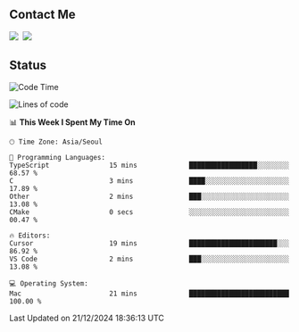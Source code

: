 ## Contact Me
<a href="https://instagram.com/_hongrok"><img src="https://img.shields.io/badge/Instagram-E4405F?style=for-the-badge&logo=Instagram&logoColor=white"/></a>&nbsp;
<img src="https://img.shields.io/badge/HongRok @hlog2e-5865F2?style=for-the-badge&logo=Discord&logoColor=white"/>&nbsp;

## Status

<!--START_SECTION:waka-->
![Code Time](http://img.shields.io/badge/Code%20Time-796%20hrs%2038%20mins-blue)

![Lines of code](https://img.shields.io/badge/From%20Hello%20World%20I%27ve%20Written-602.6%20thousand%20lines%20of%20code-blue)

📊 **This Week I Spent My Time On** 

```text
🕑︎ Time Zone: Asia/Seoul

💬 Programming Languages: 
TypeScript               15 mins             █████████████████░░░░░░░░   68.57 % 
C                        3 mins              ████░░░░░░░░░░░░░░░░░░░░░   17.89 % 
Other                    2 mins              ███░░░░░░░░░░░░░░░░░░░░░░   13.08 % 
CMake                    0 secs              ░░░░░░░░░░░░░░░░░░░░░░░░░   00.47 % 

🔥 Editors: 
Cursor                   19 mins             ██████████████████████░░░   86.92 % 
VS Code                  2 mins              ███░░░░░░░░░░░░░░░░░░░░░░   13.08 % 

💻 Operating System: 
Mac                      21 mins             █████████████████████████   100.00 % 
```


 Last Updated on 21/12/2024 18:36:13 UTC
<!--END_SECTION:waka-->
